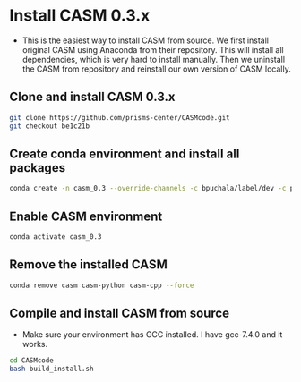 # Install CASM 0.3.x
- This is the easiest way to install CASM from source. We first install original CASM using Anaconda from their repository. This will install all dependencies, which is very hard to install manually. Then we uninstall the CASM from repository and reinstall our own version of CASM locally.
## Clone and install CASM 0.3.x
```bash
git clone https://github.com/prisms-center/CASMcode.git
git checkout be1c21b
```
## Create conda environment and install all packages
```bash
conda create -n casm_0.3 --override-channels -c bpuchala/label/dev -c prisms-center -c defaults -c conda-forge casm=0.3.dev269+gd07b42=condagcc_0 casm-boost=1.66.0=condagcc_0 casm-cpp=0.3.dev269+gd07b42=condagcc_0 casm-python=0.3.dev269+gd07b42=0 scikit-learn=0.21.2=py36hd81dba3_0 bokeh=1.2.0=py36_0 python=3.6.8=h0371630_0
```
## Enable CASM environment
```bash
conda activate casm_0.3
```
## Remove the installed CASM
```bash
conda remove casm casm-python casm-cpp --force
```
## Compile and install CASM from source
- Make sure your environment has GCC installed. I have gcc-7.4.0 and it works.
```bash
cd CASMcode
bash build_install.sh
```

